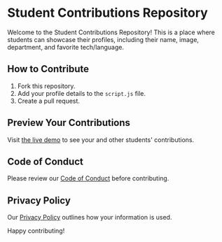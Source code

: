 # Student Contributions Repository

Welcome to the Student Contributions Repository! This is a place where students can showcase their profiles, including their name, image, department, and favorite tech/language.

## How to Contribute

1. Fork this repository.
2. Add your profile details to the `script.js` file.
3. Create a pull request.

## Preview Your Contributions

Visit [the live demo](#) to see your and other students' contributions.

## Code of Conduct

Please review our [Code of Conduct](CODE_OF_CONDUCT.md) before contributing.

## Privacy Policy

Our [Privacy Policy](PRIVACY_POLICY.md) outlines how your information is used.

Happy contributing!
